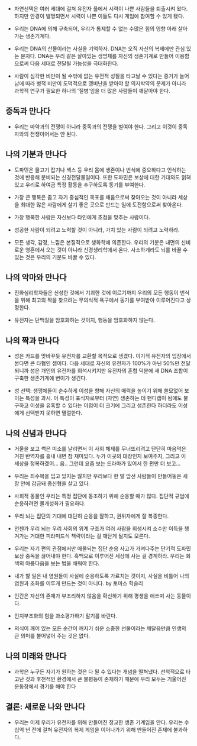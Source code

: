 
- 자연선택은 여러 세대에 걸쳐 유전자 풀에서 시력이 나쁜 사람들을 퇴출시켜 왔다. 하지만 안경이 발명되면서 시력이 나쁜 이들도 다시 게임에 참여할 수 있게 됐다.
    
- 우리는 DNA에 의해 구축되어, 우리가 통제할 수 없는 수많은 힘의 영향 아래 살아가는 생존기계다.
    
- 우리는 DNA의 산물이라는 사실을 기억하자. DNA는 오직 자신의 복제에만 관심 있는 분자다. DNA는 우리 같은 살아있는 생명체를 자신의 생존기계로 만들어 이용함으로써 다음 세대로 전달될 가능성을 극대화한다.
    
- 사람이 심각한 비만이 될 수밖에 없는 유전적 성질을 타고날 수 있다는 증거가 늘어남에 따라 병적 비만이 도덕적으로 맹비난을 받아야 할 의지박약의 문제가 아니라 과학적 연구가 필요한 하나의 '질병'임을 더 많은 사람들이 깨달아야 한다.

## 중독과 만나다

- 우리는 마약과의 전쟁이 아니라 중독과의 전쟁을 벌여야 한다. 그리고 이것이 중독자와의 전쟁이어서는 안 된다.

## 나의 기분과 만나다

- 도파민은 물고기 잡기나 섹스 등 우리 몸에 생존이나 번식에 중요하다고 인식하는 것에 반응해 분비되는 신경전달물일이다. 또한 도파민은 보상에 대한 기대와도 얽혀 있고 우리로 하여금 특정 활동을 추구하도록 동기를 부여한다.
    
- 가장 큰 행복은 좁고 자기 중심적인 목표를 채움으로써 찾아오는 것이 아니라 세상을 최대한 많은 사람에게 살기 좋은 곳으로 만드는 일에 도전함으로써 찾아온다.
    
- 가장 행복한 사람은 자신보다 타인에게 초점을 맞추는 사람이다.
    
- 성공한 사람이 되려고 노력할 것이 아니라, 가치 있는 사람이 되려고 노력하라.
    
- 모든 생각, 감정, 느낌은 본질적으로 생화학에 의존한다. 우리의 기분은 내면의 신비로운 영혼에서 오는 것이 아니라 신경생리학에서 온다. 사소하게라도 뇌를 바꿀 수 있는 것은 우리의 기분도 바꿀 수 있다.

## 나의 악마와 만나다

- 진화심리학자들은 신성한 것에서 기괴한 것에 이르기까지 우리의 모든 행동이 번식을 위해 최고의 짝을 찾으려는 무의식적 욕구에서 동기를 부여받아 이루어진다고 상정한다.
    
- 유전자는 단백질을 암호화하는 것이지, 행동을 암호화하지 않는다.

## 나의 짝과 만나다

- 성은 카드를 맞바꾸듯 유전자를 교환할 목적으로 생겼다. 이기적 유전자의 입장에서 본다면 큰 타협인 셈이다. 다음 세대로 자신의 유전자가 100%가 아닌 50%만 전달되니까 성은 개인의 유전자를 희석시키지만 유전자의 혼합 덕분에 새 DNA 조합이 구축한 생존기계에 변이가 생긴다.
    
- 성 선택: 생맹체들이 순수하게 이성을 향해 자신의 매력을 높이기 위해 쓸모없어 보이는 특성을 과시. 이 특성이 포식자로부터 (자연) 생존하는 데 핸디캡이 됨에도 불구하고 이성을 유혹할 수 있다는 이점이 더 크기에 그리고 생존한다 하더라도 이성에게 선택받지 못하면 멸절한다.

## 나의 신념과 만나다

- 거울을 보고 썩은 미소를 날리면서 이 사회 체제를 무너뜨리려고 단단히 마음먹은 거친 반역자를 흉내 내면 참 재미있다. 누가 이곳의 대장인지 보여주지, 그리고 이 세상을 정복하겠어... 음.. 그런데 요즘 보는 드라마가 있어서 한 편만 더 보고...
    
- 우리는 죄수복을 입고 있지는 않지만 우리보다 한 발 앞선 사람들이 만들어놓은 새장 안에 감금돼 종신형을 살고 있다.
    
- 사회적 동물인 우리는 특정 집단에 동조하기 위해 순응할 때가 많다. 집단적 규범에 순응하려면 몰개성화가 필요하다.
    
- 우리 뇌는 집단의 기대에 대단히 순응을 잘하고, 권위자에게 잘 복종한다.
    
- 언젠가 우리 뇌는 우리 사회의 위계 구조가 여러 사람을 희생시켜 소수만 이득을 챙겨가는 거대한 피라미드식 책략이라는 걸 깨닫게 될지도 모른다.
    
- 우리는 자기 편의 관점에서만 매몰되는 집단 순응 사고가 가져다주는 단기적 도파민 보상 중독을 끊어내야 한다. 흑백으로 이루어진 세상에 사는 걸 경계하라. 우리는 회색의 아름다움을 보는 법을 배워야 한다.
    
- 내가 할 일은 내 염원들이 사실에 순응하도록 가르치는 것이지, 사실을 비틀어 나의 염원과 조화를 이루게 만드는 것이 아니다. by 토마스 헉슬리
    
- 인간은 자신의 존재가 부조리하지 않음을 확신하기 위해 평생을 애쓰며 사는 동물이다.
    
- 인지부조화의 힘을 과소평가하기 말기를 바란다.
    
- 의식이 깨어 있는 모든 순간이 깨지기 쉬운 소중한 선물이라는 깨달음만큼 인생의 큰 의미를 불어넣어 주는 것은 없다.


## 나의 미래와 만나다

- 과학은 누구든 자기가 원하는 것은 다 될 수 있다는 개념을 떨쳐냈다. 선척적으로 타고난 것과 후천적인 환경에서 큰 불평등이 존재하기 때문에 우리 모두는 기울어진 운동장에서 경기를 해야 한다


## 결론: 새로운 나와 만나다
- 우리는 이제 우리가 유전자를 위해 만들어진 정교한 생존 기계임을 안다. 우리는 수십억 년 전에 걸쳐 유전자의 복제 게임을 이어나가기 위해 만들어진 존재에 불과하다.
